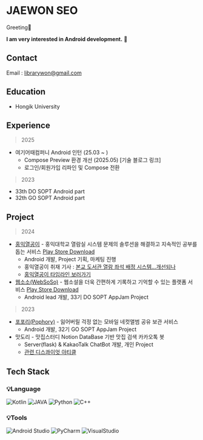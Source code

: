 # JAEWON SEO

Greeting👋 

**I am very interested in Android development.** 🤗

## Contact

Email : librarywon@gmail.com

## **Education**

- Hongik University

## **Experience**

> 2025
> 
- 여기어때컴퍼니 Android 인턴 (25.03 ~ )
  - Compose Preview 환경 개선 (2025.05) [기술 블로그 링크]
  - 로그인/회원가입 리파인 및 Compose 전환

> 2023
> 
- 33th DO SOPT Android part
- 32th GO SOPT Android part

## Project

> 2024
>
- [홍익열공이](https://github.com/TeamHY2/HongikYeolgong2-Android) - 홍익대학교 열람실 시스템 문제의 솔루션을 해결하고 지속적인 공부를 돕는 서비스 [Play Store Download](https://play.google.com/store/apps/details?id=com.teamhy2.hongikyeolgong2)
    - Android 개발, Project 기획, 마케팅 진행
    - 홍익열공이 취재 기사 : [본교 도서관 열람 좌석 배정 시스템…개선되나](http://hiupress.hongik.ac.kr/news/articleView.html?idxno=11185)
    - [홍익열공이 타임라인 보러가기](https://librarywon.notion.site/175d1f8b1af280bda084e7b47a9cdbdc)
- [웹소소(WebSoSo)](https://github.com/Team-WSS/WSS-Android) - 웹소설을 더욱 간편하게 기록하고 기억할 수 있는 플랫폼 서비스 [Play Store Download](https://play.google.com/store/apps/details?id=com.into.websoso)
    - Android lead 개발, 33기 DO SOPT AppJam Project

> 2023
> 
- [포포리(Pophory)](https://github.com/TeamPophory/pophory-android) - 잃어버릴 걱정 없는 모바일 네컷앨범 공유 보관 서비스
    - Android 개발, 32기 GO SOPT AppJam Project
- 맛도리 - 맛집스터디 Notion DataBase 기반 맛집 검색 카카오톡 봇
    - Server(flask) & KakaoTalk ChatBot 개발, 개인 Project
    - [관련 디스콰이엇 아티클](https://disquiet.io/@librarywon/makerlog/%EB%8F%99%EC%95%84%EB%A6%AC%EC%97%90%EC%84%9C-%EB%A7%9B%EC%A7%91-%EA%B3%B5%EC%9C%A0%ED%95%98%EB%8B%A4%EA%B0%80-%EC%B1%97%EB%B4%87%EA%B9%8C%EC%A7%80-%EB%A7%8C%EB%93%A0-%EC%82%AC%EC%97%B0)

## Tech Stack
### 💡Language
![Kotlin](https://img.shields.io/badge/Kotlin-7F52FF?style=for-the-badge&logo=Kotlin&logoColor=white)
![JAVA](https://img.shields.io/badge/JAVA-FC4C02?style=for-the-badge&logo=Java&logoColor=white)
![Python](https://img.shields.io/badge/Python-3776AB?style=for-the-badge&logo=Python&logoColor=white)
![C++](https://img.shields.io/badge/C++-00599C?style=for-the-badge&logo=cplusplus&logoColor=white)

### 💡Tools
![Android Studio](https://img.shields.io/badge/Android%20Studio-3DDC84?style=for-the-badge&logo=Android%20Studio&logoColor=white)
![PyCharm](https://img.shields.io/badge/PyCharm-000000?style=for-the-badge&logo=PyCharm&logoColor=white)
![VisualStudio](https://img.shields.io/badge/VisualStudio-5C2D91?style=for-the-badge&logo=visualstudio&logoColor=white)
